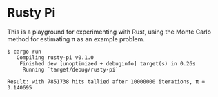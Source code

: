 # Rusty Pi

This is a playground for experimenting with Rust, using the Monte Carlo method for estimating π as an example problem.

```
$ cargo run
   Compiling rusty-pi v0.1.0
    Finished dev [unoptimized + debuginfo] target(s) in 0.26s
     Running `target/debug/rusty-pi`

Result: with 7851738 hits tallied after 10000000 iterations, π ≈ 3.140695
```
